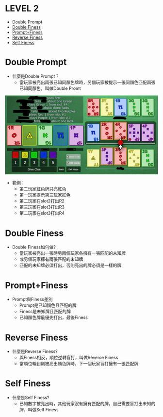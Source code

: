 # LEVEL 2

* [Double Prompt](https://github.com/skyblueexo/gsguide/blob/main/Hanabi/LEVEL/LEVEL2.md#double-prompt)
* [Double Finess](https://github.com/skyblueexo/gsguide/blob/main/Hanabi/LEVEL/LEVEL2.md#double-finess)
* [Prompt+Finess](https://github.com/skyblueexo/gsguide/blob/main/Hanabi/LEVEL/LEVEL2.md#promptfiness)
* [Reverse Finess](https://github.com/skyblueexo/gsguide/blob/main/Hanabi/LEVEL/LEVEL2.md#reverse-finess)
* [Self Finess](https://github.com/skyblueexo/gsguide/blob/main/Hanabi/LEVEL/LEVEL2.md#reverse-finess)

# Double Prompt
* 什麼是Double Prompt？
   * 當玩家被亮出兩張已知同顏色牌時，另個玩家被提示一張同顏色匹配兩張已知同顏色，叫做Double Promt
   
![image](https://github.com/skyblueexo/gsguide/blob/main/Hanbiphoto/Double%20Prompt.jpg?raw=true)
* 範例：
    * 第二玩家紅色牌只亮紅色
    * 第一玩家提示第三玩家紅色
    * 第二玩家在slot2打出R2
    * 第三玩家在slot3打出R3
    * 第二玩家在slot3打出R4
    
# Double Finess
* Double Finess如何做?
   * 當玩家被亮出一張時另兩個玩家各擁有一張匹配的未知牌
   * 或另個玩家擁有兩張匹配的未知牌
   * 匹配的未知牌必須打出，否則亮出的牌必須是一樣的牌

# Prompt+Finess
* Prompt與Finess差別
   * Prompt是已知顏色且匹配的牌
   * Finess是未知牌且匹配的牌
   * 已知顏色牌最優先打出，最後Finess

   
# Reverse Finess
* 什麼是Reverse Finess?
   * 與Finess相反，順位逆轉盲打，叫做Reverse Finess
   * 當順位輪到剛被亮出顏色牌時，下一個玩家盲打擁有一張匹配牌

# Self Finess
* 什麼是Self Finess?
   * 已知數字被亮出時，其他玩家沒有擁有匹配的牌，自己需要盲打出未知的牌，叫做Self Finess
